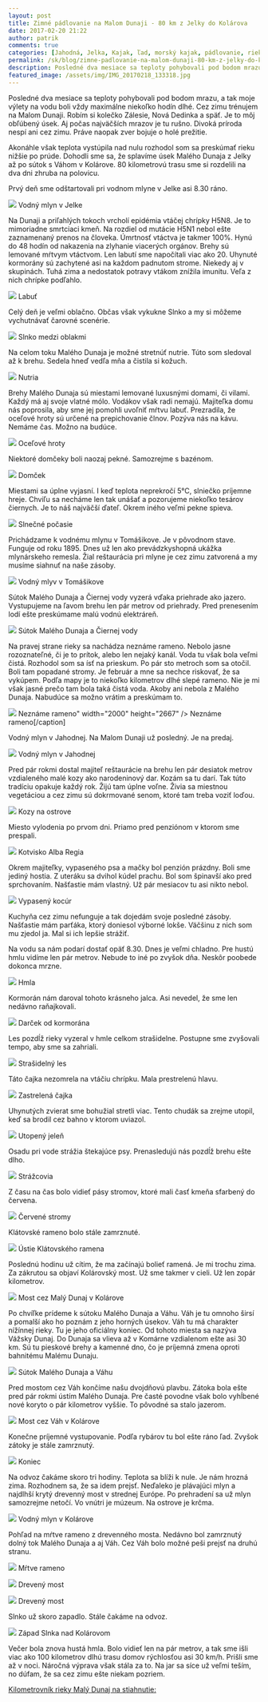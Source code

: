```yaml
---
layout: post
title: Zimné pádlovanie na Malom Dunaji - 80 km z Jelky do Kolárova
date: 2017-02-20 21:22
author: patrik
comments: true
categories: [Jahodná, Jelka, Kajak, ľad, morský kajak, pádlovanie, rieka, Slovenčina, sneh, vtáčia chrípka, zima]
permalink: /sk/blog/zimne-padlovanie-na-malom-dunaji-80-km-z-jelky-do-kolarova/
description: Posledné dva mesiace sa teploty pohybovali pod bodom mrazu, a tak moje výlety na vodu boli vždy maximálne niekoľko hodín dlhé. Cez zimu trénujem na Malom Dunaji.
featured_image: /assets/img/IMG_20170218_133318.jpg
---
```

Posledné dva mesiace sa teploty pohybovali pod bodom mrazu, a tak moje výlety na vodu boli vždy maximálne niekoľko hodín dlhé. Cez zimu trénujem na Malom Dunaji. Robím si kolečko Zálesie, Nová Dedinka a späť. Je to môj obľúbený úsek. Aj počas najväčších mrazov je tu rušno. Divoká príroda nespí ani cez zimu. Práve naopak zver bojuje o holé prežitie.

Akonáhle však teplota vystúpila nad nulu rozhodol som sa preskúmať rieku nižšie po prúde. Dohodli sme sa, že splavíme úsek Malého Dunaja z Jelky až po sútok s Váhom v Kolárove. 80 kilometrovú trasu sme si rozdelili na dva dni zhruba na polovicu.

Prvý deň sme odštartovali pri vodnom mlyne v Jelke asi 8.30 ráno.

![](/assets/img/IMG_20170218_083340.jpg)
Vodný mlyn v Jelke

Na Dunaji a priľahlých tokoch vrcholí epidémia vtáčej chrípky H5N8. Je to mimoriadne smrtciaci kmeň. Na rozdiel od mutácie H5N1 nebol ešte zaznamenaný prenos na človeka. Úmrtnosť vtáctva je takmer 100%. Hynú do 48 hodín od nakazenia na zlyhanie viacerých orgánov. Brehy sú lemované mŕtvym vtáctvom. Len labutí sme napočítali viac ako 20. Uhynuté kormorány sú zachytené asi na každom padnutom strome. Niekedy aj v skupinách. Tuhá zima a nedostatok potravy vtákom znížila imunitu. Veľa z nich chrípke podľahlo.

![](/assets/img/RIMG1404.jpg)
Labuť

Celý deň je veľmi oblačno. Občas však vykukne Slnko a my si môžeme vychutnávať čarovné scenérie.

![](/assets/img/IMG_20170218_085646.jpg)
Slnko medzi oblakmi

Na celom toku Malého Dunaja je možné stretnúť nutrie. Túto som sledoval až k brehu. Sedela hneď vedľa mňa a čistila si kožuch.

![](/assets/img/RIMG1393.jpg)
Nutria

Brehy Malého Dunaja sú miestami lemované luxusnými domami, či vilami. Každý má aj svoje vlatné mólo. Vodákov však radi nemajú. Majiteľka domu nás poprosila, aby sme jej pomohli uvoľniť mŕtvu labuť. Prezradila, že oceľové hroty sú určené na prepichovanie člnov. Pozýva nás na kávu. Nemáme čas. Možno na budúce.

![](/assets/img/IMG_20170218_112910.jpg)
Oceľové hroty

Niektoré domčeky boli naozaj pekné. Samozrejme s bazénom.

![](/assets/img/RIMG1402.jpg)
Domček

Miestami sa úplne vyjasní. I keď teplota neprekročí 5<span class="st">°C, slniečko príjemne hreje. Chviľu sa necháme len tak unášať a pozorujeme niekoľko tesárov čiernych. Je to náš najväčší ďateľ. Okrem iného veľmi pekne spieva.</span>

![](/assets/img/IMG_20170218_100634.jpg)
Slnečné počasie

Prichádzame k vodnému mlynu v Tomášikove. Je v pôvodnom stave. Funguje od roku 1895. Dnes už len ako prevádzkyshopná ukážka mlynárskeho remesla. Žial reštaurácia pri mlyne je cez zimu zatvorená a my musíme siahnuť na naše zásoby.

![](/assets/img/IMG_20170218_133318.jpg)
Vodný mlyv v Tomášikove

Sútok Malého Dunaja a Čiernej vody vyzerá vďaka priehrade ako jazero. Vystupujeme na ľavom brehu len pár metrov od priehrady. Pred prenesením lodí ešte preskúmame malú vodnú elektráreň.

![](/assets/img/IMG_20170218_130258.jpg)
Sútok Malého Dunaja a Čiernej vody

Na pravej strane rieky sa nachádza neznáme rameno. Nebolo jasne rozoznateľné, či je to prítok, alebo len nejaký kanál. Voda tu však bola veľmi čistá. Rozhodol som sa ísť na prieskum. Po pár sto metroch som sa otočil. Boli tam popadané stromy. Je február a mne sa nechce riskovať, že sa vykúpem.  Podľa mapy je to niekoľko kilometrov dlhé slepé rameno. Nie je mi však jasné prečo tam bola taká čistá voda. Akoby ani nebola z Malého Dunaja.  Nabudúce sa možno vrátim a preskúmam to.

![](/assets/img/IMG_20170218_132035.jpg)
Neznáme rameno" width="2000" height="2667" /> Neznáme rameno[/caption]

Vodný mlyn v Jahodnej. Na Malom Dunaji už posledný. Je na predaj.

![](/assets/img/IMG_20170218_145838.jpg)
Vodný mlyn v Jahodnej

Pred pár rokmi dostal majiteľ reštaurácie na brehu len pár desiatok metrov vzdialeného malé kozy ako narodeninový dar. Kozám sa tu darí. Tak túto tradíciu opakuje každý rok. Žijú tam úplne voľne. Živia sa miestnou vegetáciou a cez zimu sú dokrmované senom, ktoré tam treba voziť loďou.

![](/assets/img/IMG_20170218_150109.jpg)
Kozy na ostrove

Miesto vylodenia po prvom dni. Priamo pred penziónom v ktorom sme prespali.

![](/assets/img/IMG_20170218_150713.jpg)
Kotvisko Alba Regia

Okrem majiteľky, vypaseného psa a mačky bol penzión prázdny. Boli sme jediný hostia. Z uteráku sa dvihol kúdel prachu. Bol som špinavší ako pred sprchovaním. Našťastie mám vlastný. Už pár mesiacov tu asi nikto nebol.

![](/assets/img/IMG_20170218_152715.jpg)
Vypasený kocúr

Kuchyňa cez zimu nefunguje a tak dojedám svoje posledné zásoby.  Našťastie  mám parťáka, ktorý doniesol výborné lokše. Väčšinu z nich som mu zjedol ja. Mal si ich lepšie strážiť.

Na vodu sa nám podarí dostať opäť 8.30. Dnes je veľmi chladno.  Pre hustú hmlu vidíme len pár metrov. Nebude to iné po zvyšok dňa. Neskôr poobede dokonca mrzne.

![](/assets/img/IMG_20170219_082610.jpg)
Hmla

Kormorán nám daroval tohoto krásneho jalca. Asi nevedel, že sme len nedávno raňajkovali.

![](/assets/img/IMG_20170219_094641.jpg)
Darček od kormorána

Les pozdĺž rieky vyzeral v hmle celkom strašidelne. Postupne sme zvyšovali tempo, aby sme sa zahriali.

![](/assets/img/IMG_20170219_084913.jpg)
Strašidelný les

Táto čajka nezomrela na vtáčiu chrípku. Mala prestrelenú hlavu.

![](/assets/img/IMG_20170218_122854.jpg)
Zastrelená čajka

Uhynutých zvierat sme bohužial stretli viac. Tento chudák sa zrejme utopil, keď sa brodil cez bahno v ktorom uviazol.

![](/assets/img/IMG_20170219_134417.jpg)
Utopený jeleň

Osadu pri vode strážia štekajúce psy. Prenasledujú nás pozdĺž brehu ešte dlho.

![](/assets/img/IMG_20170219_100727.jpg)
Strážcovia

Z času na čas bolo vidieť pásy stromov, ktoré mali časť kmeňa sfarbený do červena.

![](/assets/img/IMG_20170219_123628.jpg)
Červené stromy

Klátovské rameno bolo stále zamrznuté.

![](/assets/img/IMG_20170219_105947.jpg)
Ústie Klátovského ramena

Poslednú hodinu už cítim, že ma začínajú bolieť ramená. Je mi trochu zima. Za zákrutou sa objaví Kolárovský most. Už sme takmer v cieli. Už len zopár kilometrov.

![](/assets/img/IMG_20170219_145055.jpg)
Most cez Malý Dunaj v Kolárove

Po chvíľke prídeme k sútoku Malého Dunaja a Váhu. Váh je tu omnoho širsí a pomalší ako ho poznám z jeho horných úsekov. Váh tu má charakter nížínnej rieky. Tu je jeho oficiálny koniec. Od tohoto miesta sa nazýva Vážsky Dunaj. Do Dunaja sa vlieva až v Komárne vzdialenom ešte asi 30 km.  Sú tu pieskové brehy a kamenné dno, čo je príjemná zmena oproti bahnitému Malému Dunaju.

![](/assets/img/IMG_20170219_151000.jpg)
Sútok Malého Dunaja a Váhu

Pred mostom cez Váh končíme našu dvojdňovú plavbu. Zátoka bola ešte pred pár rokmi ústím Malého Dunaja. Pre časté povodne však bolo vyhĺbené nové koryto o pár kilometrov vyššie. To pôvodné sa stalo jazerom.

![](/assets/img/IMG_20170219_155003.jpg)
Most cez Váh v Kolárove

Konečne príjemné vystupovanie. Podľa rybárov tu bol ešte ráno ľad. Zvyšok zátoky je stále zamrznutý.

![](/assets/img/IMG_20170219_152935.jpg)
Koniec

Na odvoz čakáme skoro tri hodiny. Teplota sa blíži k nule. Je nám hrozná zima. Rozhodnem sa, že sa idem prejsť. Neďaleko je plávajúci mlyn a najdlhší krytý drevenný most v strednej Európe. Po prehradení sa už mlyn samozrejme netočí. Vo vnútri je múzeum. Na ostrove je krčma.

![](/assets/img/IMG_20170219_165653.jpg)
Vodný mlyn v Kolárove

Pohľad na mŕtve rameno z drevenného mosta. Nedávno bol zamrznutý dolný tok Malého Dunaja a aj Váh. Cez Váh bolo možné peši prejsť na druhú stranu.

![](/assets/img/IMG_20170219_165909.jpg)
Mŕtve rameno

![](/assets/img/IMG_20170219_165824.jpg)
Drevený most

![](/assets/img/IMG_20170219_165717.jpg)
Drevený most

Slnko už skoro zapadlo. Stále čakáme na odvoz.

![](/assets/img/IMG_20170219_164651.jpg)
Západ Slnka nad Kolárovom

Večer bola znova hustá hmla. Bolo vidieť len na pár metrov, a tak sme išli viac ako 100 kilometrov dlhú trasu domov rýchlosťou asi 30 km/h. Prišli sme až v noci.  Náročná výprava však stála za to.  Na jar sa síce už veľmi teším, no dúfam, že sa cez zimu ešte niekam pozriem.

[Kilometrovník rieky Malý Dunaj na stiahnutie:](/assets/map/Maly-Dunaj-Kilometrovnik.pdf)